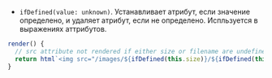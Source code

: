 * `ifDefined(value: unknown)`. Устанавливает атрибут, если значение определено, и удаляет атрибут, если не определено. Испльзуется в выражениях аттрибутов.

```js
render() {
  // src attribute not rendered if either size or filename are undefined
  return html`<img src="/images/${ifDefined(this.size)}/${ifDefined(this.filename)}">`;
}
```
